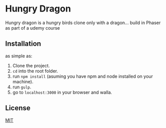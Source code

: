 # Hungry Dragon
Hungry dragon is a hungry birds clone only with a dragon... build in Phaser as part of a udemy course

## Installation
as simple as:
1. Clone the project.
2. `cd` into the root folder.
3. run `npm install` (asuming you have npm and node installed on your machine).
4. run `gulp`.
5. go to `localhost:3000` in your browser and walla.

## License
[MIT](https://github.com/verybluebot/webstart/blob/master/LICENSE.md)
